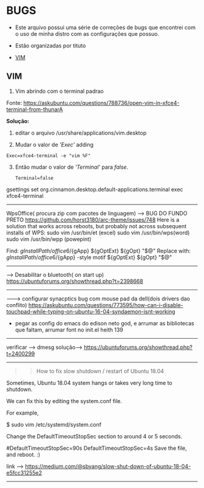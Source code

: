 BUGS
====

* Este arquivo possui uma série de correções de bugs que encontrei com o uso de minha distro com as configurações que possuo.

* Estão organizadas por tituto


- [VIM](#vim)



VIM
---


1. Vim abrindo com o terminal padrao

Fonte:  https://askubuntu.com/questions/788736/open-vim-in-xfce4-terminal-from-thunarA

**Solução:**

 1. editar o arquivo  /usr/share/applications/vim.desktop 
 
 2. Mudar o valor de *'Exec'* adding

   ```
   Exec=xfce4-terminal -e "vim %F" 
   
   ```
 
 3. Então mudar o valor de *'Terminal'*  para  *false*.

    ``` 
    Terminal=false 
    ```




gsettings set org.cinnamon.desktop.default-applications.terminal exec xfce4-terminal
________________________________________________________________
WpsOffice( procura zip com pacotes de linguagem)
--> BUG DO FUNDO PRETO
https://github.com/horst3180/arc-theme/issues/748
Here is a solution that works across reboots, but probably not across subsequent installs of WPS:
sudo vim /usr/bin/et (excel)
sudo vim /usr/bin/wps(word)
sudo vim /usr/bin/wpp (powepint)

Find:
${gInstallPath}/office6/${gApp} ${gOptExt} ${gOpt} "$@"
Replace with:
${gInstallPath}/office6/${gApp} -style motif ${gOptExt} ${gOpt} "$@"




_______________________________________________________________________

--> Desabilitar o bluetooth( on start up)
https://ubuntuforums.org/showthread.php?t=2398668

________________________________________________________________________________________________________________
---> configurar synacptics bug com mouse pad da dell(dois drivers dao conflito)
https://askubuntu.com/questions/773595/how-can-i-disable-touchpad-while-typing-on-ubuntu-16-04-syndaemon-isnt-working



* pegar as config do emacs do edison neto god, e arrumar as bibliotecas que faltam, arrumar font no init.el heith 139

_______________________________________________________________________________
verificar --> dmesg
 solução--> https://ubuntuforums.org/showthread.php?t=2400299

________________________________________________________________________________
>>How to fix slow shutdown / restart of Ubuntu 18.04

Sometimes, Ubuntu 18.04 system hangs or takes very long time to shutdown.

We can fix this by editing the system.conf file.

For example,

$ sudo vim /etc/systemd/system.conf

Change the DefaultTimeoutStopSec section to around 4 or 5 seconds.

#DefaultTimeoutStopSec=90s
DefaultTimeoutStopSec=4s
Save the file, and reboot. :)

link --> https://medium.com/@sbyang/slow-shut-down-of-ubuntu-18-04-e5fcc31255e2
________________________________________________________________________________
